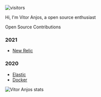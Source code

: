 ![visitors](https://komarev.com/ghpvc/?username=bartier)

Hi, I'm Vitor Anjos, a open source enthusiast

Open Source Contributions

### 2021

- [New Relic](https://github.com/search?q=org%3Anewrelic+is%3Apr+is%3Amerged+author%3Abartier)

### 2020
- [Elastic](https://github.com/search?q=org%3Aelastic+is%3Apr+is%3Amerged+author%3Abartier&unscoped_q=is%3Apr+is%3Amerged+author%3Abartier)
- [Docker](https://github.com/search?q=org%3Adocker+is%3Apr+is%3Amerged+author%3Abartier)


![Vitor Anjos stats](https://github-readme-stats.vercel.app/api?username=bartier&show_icons=true)
